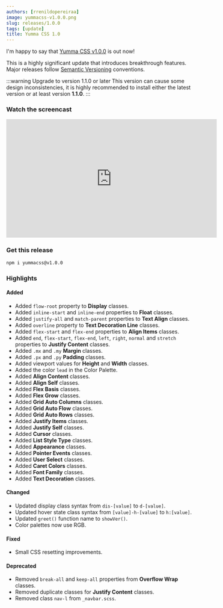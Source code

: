 ```yaml
---
authors: [rrenildopereiraa]
image: yummacss-v1.0.0.png
slug: releases/1.0.0
tags: [update]
title: Yumma CSS 1.0
---
```


I'm happy to say that [Yumma CSS v1.0.0](https://github.com/yumma-lib/yumma-css/releases/tag/v1.0.0) is out now!

This is a highly significant update that introduces breakthrough features. Major releases follow [Semantic Versioning](https://docs.npmjs.com/about-semantic-versioning) conventions.

<!-- truncate -->

:::warning Upgrade to version 1.1.0 or later
This version can cause some design inconsistencies, it is highly recommended to install either the latest version or at least version 
**1.1.0**.
:::

### Watch the screencast

<iframe width="560" height="315" src="https://www.youtube.com/embed/oxSSkVJMB7k?si=j-XxYT8vzgI7AeYM" title="YouTube video player" frameborder="0" allow="accelerometer; autoplay; clipboard-write; encrypted-media; gyroscope; picture-in-picture; web-share" referrerpolicy="strict-origin-when-cross-origin" allowfullscreen></iframe>

### Get this release

```bash
npm i yummacss@v1.0.0
```



### Highlights

#### Added
- Added `flow-root` property to **Display** classes.
- Added `inline-start` and `inline-end` properties to **Float** classes.
- Added `justify-all` and `match-parent` properties to **Text Align** classes.
- Added `overline` property to **Text Decoration Line** classes.
- Added `flex-start` and `flex-end` properties to **Align Items** classes.
- Added `end`, `flex-start`, `flex-end`, `left`, `right`, `normal` and `stretch` properties to **Justify Content** classes.
- Added `.mx` and `.my` **Margin** classes.
- Added `.px` and `.py` **Padding** classes.
- Added viewport values for **Height** and **Width** classes.
- Added the color `lead` in the Color Palette.
- Added **Align Content** classes.
- Added **Align Self** classes.
- Added **Flex Basis** classes.
- Added **Flex Grow** classes.
- Added **Grid Auto Columns** classes.
- Added **Grid Auto Flow** classes.
- Added **Grid Auto Rows** classes.
- Added **Justify Items** classes.
- Added **Justify Self** classes.
- Added **Cursor** classes.
- Added **List Style Type** classes.
- Added **Appearance** classes.
- Added **Pointer Events** classes.
- Added **User Select** classes.
- Added **Caret Colors** classes.
- Added **Font Family** classes.
- Added **Text Decoration** classes.

#### Changed
- Updated display class syntax from `dis-[value]` to `d-[value]`.
- Updated hover state class syntax from `[value]-h-[value]` to `h:[value]`.
- Updated `greet()` function name to `showVer()`.
- Color palettes now use RGB.

#### Fixed
- Small CSS resetting improvements.

#### Deprecated
- Removed `break-all` and `keep-all` properties from **Overflow Wrap** classes.
- Removed duplicate classes for **Justify Content** classes.
- Removed class `nav-l` from `_navbar.scss`.